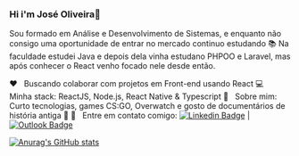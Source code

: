 ### Hi i'm José Oliveira👋

Sou formado em Análise e Desenvolvimento de Sistemas,
e enquanto não consigo uma oportunidade de entrar no mercado continuo estudando :books:
Na faculdade estudei Java e depois dela vinha estudano PHPOO e Laravel,
mas após conhecer o React venho focado nele desde então.

 :heart: &nbsp; Buscando colaborar com projetos em Front-end usando React
 :computer: &nbsp; Minha stack: ReactJS, Node.js, React Native & Typescript
 💬  &nbsp; Sobre mim: Curto tecnologias, games CS:GO, Overwatch e gosto de documentários de história antiga :movie_camera:
 :email: &nbsp; Entre em contato comigo: 
 [![Linkedin Badge](https://img.shields.io/badge/-Jos%C3%A9Oliveira-blue?style=flat-square&logo=Linkedin&logoColor=white&link=https://www.linkedin.com/in/jos%C3%A9-oliveira-8668a1152/)](https://www.linkedin.com/in/jos%C3%A9-oliveira-8668a1152/) 
| 
  [![Outlook Badge](https://img.shields.io/badge/-j.oliveira90@live.com-c14438?style=flat-square&logo=Outlook&logoColor=white&link=mailto:j.oliveira90@live.com)](mailto:j.oliveira90@live.com)

[![Anurag's GitHub stats](https://github-readme-stats.vercel.app/api?username=olliveer)](https://github.com/anuraghazra/github-readme-stats)


